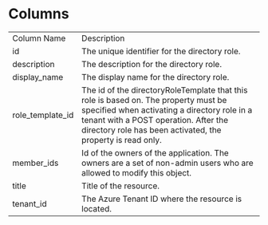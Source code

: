 # Columns  

<table>
	<tr><td>Column Name</td><td>Description</td></tr>
	<tr><td>id</td><td>The unique identifier for the directory role.</td></tr>
	<tr><td>description</td><td>The description for the directory role.</td></tr>
	<tr><td>display_name</td><td>The display name for the directory role.</td></tr>
	<tr><td>role_template_id</td><td>The id of the directoryRoleTemplate that this role is based on. The property must be specified when activating a directory role in a tenant with a POST operation. After the directory role has been activated, the property is read only.</td></tr>
	<tr><td>member_ids</td><td>Id of the owners of the application. The owners are a set of non-admin users who are allowed to modify this object.</td></tr>
	<tr><td>title</td><td>Title of the resource.</td></tr>
	<tr><td>tenant_id</td><td>The Azure Tenant ID where the resource is located.</td></tr>
</table>